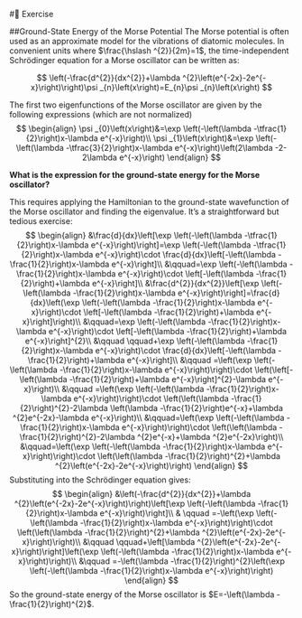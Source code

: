 #&#x1f4dd; Exercise

##Ground-State Energy of the Morse Potential
The Morse potential is often used as an approximate model for the vibrations of diatomic molecules. In convenient units where $\frac{\hslash ^{2}}{2m}=1$, the time-independent Schr&ouml;dinger equation for a Morse oscillator can be written as:

$$
\left(-\frac{d^{2}}{dx^{2}}+\lambda ^{2}\left(e^{-2x}-2e^{-x}\right)\right)\psi _{n}\left(x\right)=E_{n}\psi _{n}\left(x\right)
$$


The first two eigenfunctions of the Morse oscillator are given by the following expressions (which are not normalized)
$$
\begin{align}
\psi _{0}\left(x\right)&=\exp \left(-\left(\lambda -\tfrac{1}{2}\right)x-\lambda e^{-x}\right)\\
\psi _{1}\left(x\right)&=\exp \left(-\left(\lambda -\tfrac{3}{2}\right)x-\lambda e^{-x}\right)\left(2\lambda -2-2\lambda e^{-x}\right)
\end{align}
$$  

**What is the expression for the ground-state energy for the Morse oscillator?**

This requires applying the Hamiltonian to the ground-state wavefunction of the Morse oscillator and finding the eigenvalue. It’s a straightforward but tedious exercise:
$$
\begin{align}
&\frac{d}{dx}\left[\exp \left(-\left(\lambda -\tfrac{1}{2}\right)x-\lambda e^{-x}\right)\right]=\exp \left(-\left(\lambda -\tfrac{1}{2}\right)x-\lambda e^{-x}\right)\cdot \frac{d}{dx}\left[-\left(\lambda -\frac{1}{2}\right)x-\lambda e^{-x}\right]\\
&\qquad=\exp \left(-\left(\lambda -\frac{1}{2}\right)x-\lambda e^{-x}\right)\cdot \left[-\left(\lambda -\frac{1}{2}\right)+\lambda e^{-x}\right]\\
&\frac{d^{2}}{dx^{2}}\left[\exp \left(-\left(\lambda -\frac{1}{2}\right)x-\lambda e^{-x}\right)\right]=\frac{d}{dx}\left(\exp \left(-\left(\lambda -\frac{1}{2}\right)x-\lambda e^{-x}\right)\cdot \left[-\left(\lambda -\frac{1}{2}\right)+\lambda e^{-x}\right]\right)\\
&\qquad=\exp \left(-\left(\lambda -\frac{1}{2}\right)x-\lambda e^{-x}\right)\cdot \left[-\left(\lambda -\frac{1}{2}\right)+\lambda e^{-x}\right]^{2}\\
&\qquad \qquad+\exp \left(-\left(\lambda -\frac{1}{2}\right)x-\lambda e^{-x}\right)\cdot \frac{d}{dx}\left[-\left(\lambda -\frac{1}{2}\right)+\lambda e^{-x}\right]\\
&\qquad =\left(\exp \left(-\left(\lambda -\frac{1}{2}\right)x-\lambda e^{-x}\right)\right)\cdot \left(\left[-\left(\lambda -\frac{1}{2}\right)+\lambda e^{-x}\right]^{2}-\lambda e^{-x}\right)\\
&\qquad =\left(\exp \left(-\left(\lambda -\frac{1}{2}\right)x-\lambda e^{-x}\right)\right)\cdot \left(\left(\lambda -\frac{1}{2}\right)^{2}-2\lambda \left(\lambda -\frac{1}{2}\right)e^{-x}+\lambda ^{2}e^{-2x}-\lambda e^{-x}\right)\\
&\qquad=\left(\exp \left(-\left(\lambda -\frac{1}{2}\right)x-\lambda e^{-x}\right)\right)\cdot \left(\left(\lambda -\frac{1}{2}\right)^{2}-2\lambda ^{2}e^{-x}+\lambda ^{2}e^{-2x}\right)\\
&\qquad=\left(\exp \left(-\left(\lambda -\frac{1}{2}\right)x-\lambda e^{-x}\right)\right)\cdot \left(\left(\lambda -\frac{1}{2}\right)^{2}+\lambda ^{2}\left(e^{-2x}-2e^{-x}\right)\right)
\end{align}
$$
Substituting into the Schr&ouml;dinger equation gives:
$$
\begin{align}
&\left(-\frac{d^{2}}{dx^{2}}+\lambda ^{2}\left(e^{-2x}-2e^{-x}\right)\right)\left[\exp \left(-\left(\lambda -\frac{1}{2}\right)x-\lambda e^{-x}\right)\right]\\
& \qquad =-\left(\exp \left(-\left(\lambda -\frac{1}{2}\right)x-\lambda e^{-x}\right)\right)\cdot \left(\left(\lambda -\frac{1}{2}\right)^{2}+\lambda ^{2}\left(e^{-2x}-2e^{-x}\right)\right)\\
&\qquad \qquad+\left[\lambda ^{2}\left(e^{-2x}-2e^{-x}\right)\right]\left(\exp \left(-\left(\lambda -\frac{1}{2}\right)x-\lambda e^{-x}\right)\right)\\
&\qquad =-\left(\lambda -\frac{1}{2}\right)^{2}\left(\exp \left(-\left(\lambda -\frac{1}{2}\right)x-\lambda e^{-x}\right)\right)
\end{align}
$$
So the ground-state energy of the Morse oscillator is $E=-\left(\lambda -\frac{1}{2}\right)^{2}$. 